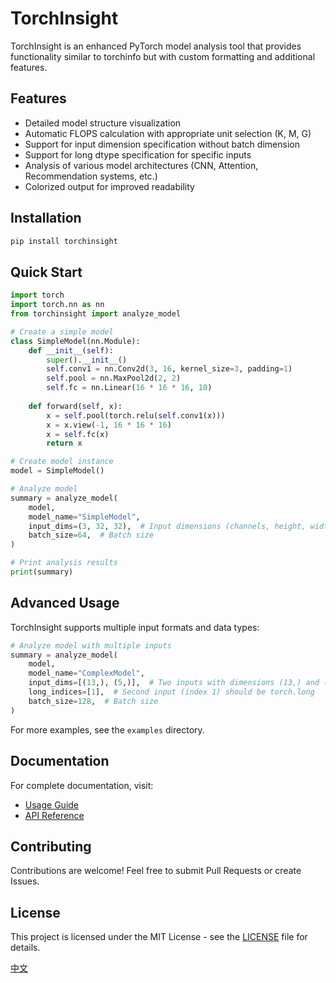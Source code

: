 # TorchInsight

TorchInsight is an enhanced PyTorch model analysis tool that provides functionality similar to torchinfo but with custom formatting and additional features.

## Features

- Detailed model structure visualization
- Automatic FLOPS calculation with appropriate unit selection (K, M, G)
- Support for input dimension specification without batch dimension
- Support for long dtype specification for specific inputs
- Analysis of various model architectures (CNN, Attention, Recommendation systems, etc.)
- Colorized output for improved readability

## Installation

```bash
pip install torchinsight
```

## Quick Start

```python
import torch
import torch.nn as nn
from torchinsight import analyze_model

# Create a simple model
class SimpleModel(nn.Module):
    def __init__(self):
        super().__init__()
        self.conv1 = nn.Conv2d(3, 16, kernel_size=3, padding=1)
        self.pool = nn.MaxPool2d(2, 2)
        self.fc = nn.Linear(16 * 16 * 16, 10)
        
    def forward(self, x):
        x = self.pool(torch.relu(self.conv1(x)))
        x = x.view(-1, 16 * 16 * 16)
        x = self.fc(x)
        return x

# Create model instance
model = SimpleModel()

# Analyze model
summary = analyze_model(
    model,
    model_name="SimpleModel",
    input_dims=(3, 32, 32),  # Input dimensions (channels, height, width)
    batch_size=64,  # Batch size
)

# Print analysis results
print(summary)
```

## Advanced Usage

TorchInsight supports multiple input formats and data types:

```python
# Analyze model with multiple inputs
summary = analyze_model(
    model,
    model_name="ComplexModel",
    input_dims=[(13,), (5,)],  # Two inputs with dimensions (13,) and (5,)
    long_indices=[1],  # Second input (index 1) should be torch.long
    batch_size=128,  # Batch size
)
```

For more examples, see the `examples` directory.

## Documentation

For complete documentation, visit:
- [Usage Guide](docs/usage.md)
- [API Reference](docs/api.md)

## Contributing

Contributions are welcome! Feel free to submit Pull Requests or create Issues.

## License

This project is licensed under the MIT License - see the [LICENSE](LICENSE) file for details.

[中文](README_zh.md)
